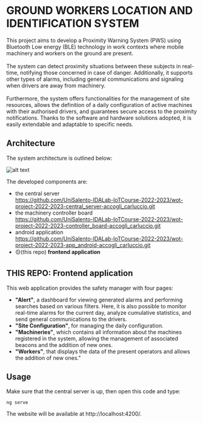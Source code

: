 # GROUND WORKERS LOCATION AND IDENTIFICATION SYSTEM

This project aims to develop a Proximity Warning System (PWS) using Bluetooth Low energy (BLE) technology in work contexts where mobile machinery and workers on the ground are present.\
\
The system can detect proximity situations between these subjects in real-time, notifying those concerned in case of danger. Additionally, it supports other types of alarms, including general communications and signaling when drivers are away from machinery.\
\
Furthermore, the system offers functionalities for the management of site resources, allows the definition of a daily configuration of active machines with their authorised drivers, and guarantees secure access to the proximity notifications. Thanks to the software and hardware solutions adopted, it is easily extendable and adaptable to specific needs. 
## Architecture
The system architecture is outlined below:

![alt text](image.png)

The developed components are:
* the central server\
https://github.com/UniSalento-IDALab-IoTCourse-2022-2023/wot-project-2022-2023-central_server-accogli_carluccio.git
* the machinery controller board\
https://github.com/UniSalento-IDALab-IoTCourse-2022-2023/wot-project-2022-2023-controller_board-accogli_carluccio.git
* android application\
https://github.com/UniSalento-IDALab-IoTCourse-2022-2023/wot-project-2022-2023-app_android-accogli_carluccio.git
* 🟡(this repo) <b>frontend application </b> 

## THIS REPO: Frontend application
This web application provides the safety manager with four pages:
* <b>"Alert"</b>, a dashboard for viewing generated alarms and performing searches based on various filters. Here, it is also possible to monitor real-time alarms for the current day, analyze cumulative statistics, and send general communications to the drivers.
* <b>"Site Configuration"</b>, for managing the daily configuration.
* <b>"Machineries"</b>, which contains all information about the machines registered in the system, allowing the management of associated beacons and the addition of new ones.
* <b>"Workers"</b>, that displays the data of the present operators and allows the addition of new ones."

## Usage
Make sure that the central server is up, then open this code and type:
```
ng serve
```
The website will be available at http://localhost:4200/.
